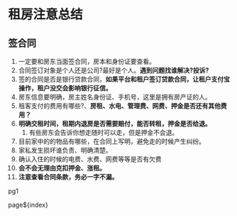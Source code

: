 # 租房注意总结

## 签合同

1. 一定要和房东当面签合同，房本和身份证要查看。
2. 合同签订对象是个人还是公司?最好是个人。**遇到问题找谁解决?投诉?**
3. 签的合同是否是银行贷款合同，**如果平台和租户签订贷款合同，让租户支付宝操作，租户没交会影响银行征信。**
4. 房东信息要明确，房主姓名身份证、手机号，这里是拥有房产证的人。
5. 租客支付的费用有哪些?、**房租、水电、管理费、网费、押金是否还有其他费用？**
6. **明确交租时间，租期内退房是否需要赔付，能否转租，押金是否给退。**
   1. 有些房东会告诉你想走随时可以走，但是押金不会退。
7. 目前家中的的物品有哪些，在合同上写明，避免走的时候产生纠纷。
8. 家私发生损坏谁负责、明确清楚。
9. 确认入住的时候的电费、水费、网费等等是否有欠费
10. **会不会无理由克扣押金、涨租。**
11. **注意查看合同条款，务必一字不漏。**





pg1



page${index}